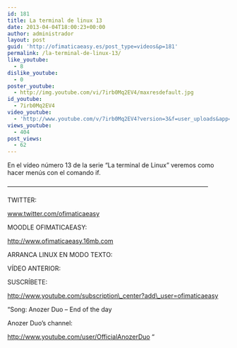 ```yaml
---
id: 181
title: La terminal de linux 13
date: 2013-04-04T18:00:23+00:00
author: administrador
layout: post
guid: 'http://ofimaticaeasy.es/post_type=videos&p=181'
permalink: /la-terminal-de-linux-13/
like_youtube:
  - 8
dislike_youtube:
  - 0
poster_youtube:
  - http://img.youtube.com/vi/7irb0Mq2EV4/maxresdefault.jpg
id_youtube:
  - 7irb0Mq2EV4
video_youtube:
  - 'http://www.youtube.com/v/7irb0Mq2EV4?version=3&f=user_uploads&app=youtube_gdata'
views_youtube:
  - 404
post_views:
  - 62
---
```

En el vídeo número 13 de la serie &#8220;La terminal de Linux&#8221; veremos como hacer menús con el comando if.

&#8212;&#8212;&#8212;&#8212;&#8212;&#8212;&#8212;&#8212;&#8212;&#8212;&#8212;&#8212;&#8212;&#8212;&#8212;&#8212;&#8212;&#8212;&#8212;&#8212;&#8212;&#8212;&#8212;&#8212;&#8212;&#8212;&#8212;&#8212;&#8212;&#8212;&#8212;&#8212;&#8211;

TWITTER:
  
www.twitter.com/ofimaticaeasy

MOODLE OFIMATICAEASY:

http://www.ofimaticaeasy.16mb.com

ARRANCA LINUX EN MODO TEXTO:



VÍDEO ANTERIOR:



SUSCRÍBETE:

http://www.youtube.com/subscription\_center?add\_user=ofimaticaeasy

&#8220;Song: Anozer Duo &#8211; End of the day
  
Anozer Duo&#8217;s channel:
  
http://www.youtube.com/user/OfficialAnozerDuo &#8220;